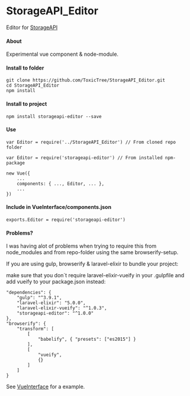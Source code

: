# StorageAPI_Editor
Editor for [StorageAPI](https://github.com/ToxicTree/StorageAPI)

#### About
Experimental vue component & node-module.

#### Install to folder
    git clone https://github.com/ToxicTree/StorageAPI_Editor.git
    cd StorageAPI_Editor
    npm install

#### Install to project
    npm install storageapi-editor --save
   
#### Use
    var Editor = require('../StorageAPI_Editor') // From cloned repo folder
    
    var Editor = require('storageapi-editor') // From installed npm-package
    
    new Vue({
        ...
        components: { ..., Editor, ... },
        ...
    })

#### Include in VueInterface/components.json
    exports.Editor = require('storageapi-editor')

#### Problems?
I was having alot of problems when trying to require this from node_modules and from repo-folder using the same browserify-setup.
    
If you are using gulp, browserify & laravel-elixir to bundle your project:
    
make sure that you don´t require laravel-elixir-vueify in your .gulpfile and add vueify to your package.json instead:
    
    "dependencies": {
        "gulp": "^3.9.1",
        "laravel-elixir": "5.0.0",
        "laravel-elixir-vueify": "^1.0.3",
        "storageapi-editor": "^1.0.0"
    },
    "browserify": {
        "transform": [
            [
                "babelify", { "presets": ["es2015"] }
            ],
            [
                "vueify",
                {}
            ]
        ]
    }

See [VueInterface](https://github.com/ToxicTree/VueInterface) for a example.
